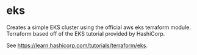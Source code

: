 # eks

Creates a simple EKS cluster using the official aws eks terraform module.
Terraform based off of the EKS tutorial provided by HashiCorp.

See https://learn.hashicorp.com/tutorials/terraform/eks.
